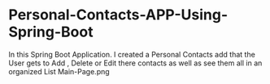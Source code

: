 # Personal-Contacts-APP-Using-Spring-Boot
In this Spring Boot Application. I created a Personal Contacts add that the User gets to Add , Delete or Edit there contacts as well as see them all in an organized List
Main-Page.png
